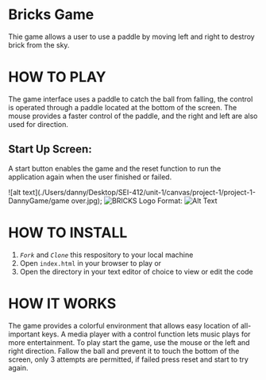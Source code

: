 # Bricks Game
Thie game allows a user to use a paddle by moving left and right to destroy brick from the sky.


# HOW TO PLAY
 
The game interface uses a paddle to catch the ball from falling, the control is operated through a paddle located at the bottom of the screen. The mouse provides a faster control of the paddle, and the right and left are also used for direction. 



## Start Up Screen:
A start button enables the game
and the reset function to run the application again when the user finished or failed.

![alt text](./Users/danny/Desktop/SEI-412/unit-1/canvas/project-1/project-1-DannyGame/game over.jpg);
![BRICKS Logo](./SSS)
Format: ![Alt Text](url)



# HOW TO INSTALL
1. *`Fork`* and *`Clone`* this respository to your local machine
2. Open `index.html` in your browser to play or 
3. Open the directory in your text editor of choice to view or edit the code



# HOW IT WORKS
The game provides a colorful environment that allows easy location of all-important keys. A media player with a control function lets music plays for more entertainment.
To play start the game, use the mouse or the left and right direction. Fallow the ball and prevent it to touch the bottom of the screen, only 3 attempts are permitted, if failed press reset and start to try again. 




